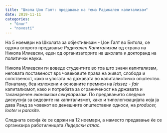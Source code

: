 ```yaml
---
title: "Школа Џон Галт: предавање на тема Радикален капитализам"
date: 2019-11-11
categories: 
  - "блог"
  - "novosti"
---
```


На 5 ноември на Школата за објективизам - Џон Галт во Битола, се одржа второто предавање _Радикален Капитализам_ од страна на Никола Илиевски, еден од организаторите на школата и докторанд на политички науки.

Никола Илиевски ги воведе студентите во тоа што значи капитализам, неговата поставеност врз човековите права на живот, слобода и сопственост, како и улогата на државата во капиталистичко општество. Понатаму, беа изложени и основните премиси на _leissez - fair_ капитализмот, како и потребата за ограниченост на државата и таканаречен _економски секуларизам_. По предавањето следеше дискусија за видовите на капитализмот, како и типологизацијата која ја дава Ранд за човекот во денешните општествени односи, на _producer, looter_ и _parasite._  

Следната сесија ќе се одржи на 12 ноември, а наместо предавање ќе се организира работилницата _Лидерски атлас_.
